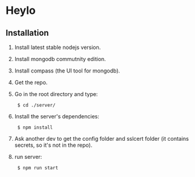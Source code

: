 # Heylo

## Installation

1. Install latest stable nodejs version.

2. Install mongodb commutnity edition.

3. Install compass (the UI tool for mongodb).

4. Get the repo.

5. Go in the root directory and type:

        $ cd ./server/

6. Install the server's dependencies:

        $ npm install

7. Ask another dev to get the config folder and sslcert folder (it contains secrets, so it's not in the repo).

8. run server:

        $ npm run start